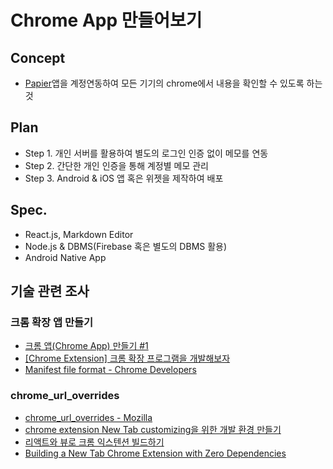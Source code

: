 # Chrome App 만들어보기

## Concept
- [Papier]()앱을 계정연동하여 모든 기기의 chrome에서 내용을 확인할 수 있도록 하는 것

## Plan
- Step 1. 개인 서버를 활용하여 별도의 로그인 인증 없이 메모를 연동
- Step 2. 간단한 개인 인증을 통해 계정별 메모 관리
- Step 3. Android & iOS 앱 혹은 위젯을 제작하여 배포

## Spec.
- React.js, Markdown Editor
- Node.js & DBMS(Firebase 혹은 별도의 DBMS 활용)
- Android Native App

## 기술 관련 조사

### 크롬 확장 앱 만들기
- [크롬 앱(Chrome App) 만들기 #1](https://steemit.com/whan/@anpigon/chrome-app-1)
- [[Chrome Extension] 크롬 확장 프로그램을 개발해보자](https://yscho03.tistory.com/103)
- [Manifest file format - Chrome Developers](https://developer.chrome.com/docs/extensions/mv2/manifest/)

### chrome_url_overrides
- [chrome_url_overrides - Mozilla](https://developer.mozilla.org/en-US/docs/Mozilla/Add-ons/WebExtensions/manifest.json/chrome_url_overrides)
- [chrome extension New Tab customizing을 위한 개발 환경 만들기](https://vroomfan.tistory.com/31)
- [리액트와 뷰로 크롬 익스텐션 빌드하기](https://merrily-code.tistory.com/183)
- [Building a New Tab Chrome Extension with Zero Dependencies](https://hackernoon.com/building-a-new-tab-chrome-extension-with-zero-dependencies-5zlh3ue6/)
